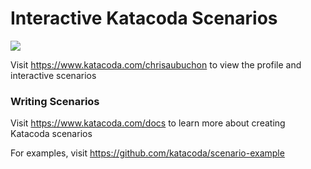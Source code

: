 # Interactive Katacoda Scenarios

[![](http://shields.katacoda.com/katacoda/chrisaubuchon/count.svg)](https://www.katacoda.com/chrisaubuchon "Get your profile on Katacoda.com")

Visit https://www.katacoda.com/chrisaubuchon to view the profile and interactive scenarios

### Writing Scenarios
Visit https://www.katacoda.com/docs to learn more about creating Katacoda scenarios

For examples, visit https://github.com/katacoda/scenario-example
